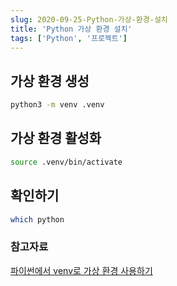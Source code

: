 ```yaml
---
slug: 2020-09-25-Python-가상-환경-설치
title: 'Python 가상 환경 설치'
tags: ['Python', '프로젝트']
---
```


## 가상 환경 생성

```bash
python3 -m venv .venv
```

## 가상 환경 활성화

```bash
source .venv/bin/activate
```

## 확인하기

```bash
which python
```

### 참고자료

[파이썬에서 venv로 가상 환경 사용하기](https://www.daleseo.com/python-venv/)
